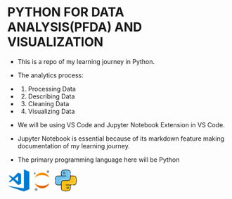 # PYTHON FOR DATA ANALYSIS(PFDA) AND VISUALIZATION  

- This is a repo of my learning journey in Python.  
- The analytics process:
-   1. Processing Data  
-   2. Describing Data  
-   3. Cleaning Data  
-   4. Visualizing Data  

- We will be using VS Code and Jupyter Notebook Extension in VS Code.
- Jupyter Notebook is essential because of its markdown feature making documentation of my learning journey.  
- The primary programming language here will be Python

<p align="left", align="center">
  <img src="assets/VS-Code-logo.png" alt="VS Code Logo" width="50">
  <img src="assets/icons8-jupyter-240.png" alt="JupyterNB Logo" width="50">
  <img src="assets/python-logo.png" alt="Python Logo" width="50">
</p>